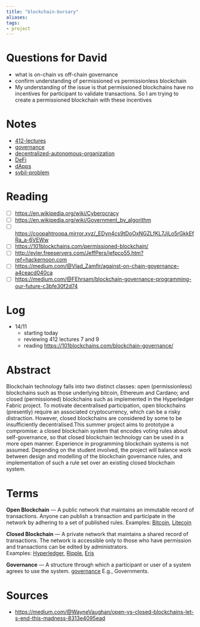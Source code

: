 ```yaml
---
title: "blockchain-bursary"
aliases: 
tags: 
- project
---
```


# Questions for David	
- what is on-chain vs off-chain governance
- confirm understanding of permissioned vs permissionless blockchain
- My understanding of the issue is that permissioned blockchains have no incentives for participant to validate transactions. So I am trying to create a permissioned blockchain with these incentives

# Notes
- [412-lectures](notes/412-lectures.md)
- [governance](notes/governance.md)
- [decentralized-autonomous-organization](notes/decentralized-autonomous-organization.md)
- [DeFi](notes/DeFi.md)
- [dApps](notes/dApps.md)
- [sybil-problem](notes/sybil-problem.md)

# Reading
- [ ] https://en.wikipedia.org/wiki/Cyberocracy
- [ ] https://en.wikipedia.org/wiki/Government_by_algorithm
- [ ] https://coopahtroopa.mirror.xyz/_EDyn4cs9tDoOxNGZLfKL7JjLo5rGkkEfRa_a-6VEWw
- [ ] https://101blockchains.com/permissioned-blockchain/
- [ ] http://eyler.freeservers.com/JeffPers/jefpco55.htm?ref=hackernoon.com
- [ ] https://medium.com/@Vlad_Zamfir/against-on-chain-governance-a4ceacd040ca
- [ ] https://medium.com/@FEhrsam/blockchain-governance-programming-our-future-c3bfe30f2d74

# Log
- 14/11
	- starting today
	- reviewing 412 lectures 7 and 9
	- reading https://101blockchains.com/blockchain-governance/

# Abstract
Blockchain technology falls into two distinct classes: open (permissionless) blockchains such as those underlying bitcoin, Ethereum and Cardano; and closed (permissioned) blockchains such as implemented in the Hyperledger Fabric project. To motivate decentralised participation, open blockchains (presently) require an associated cryptocurrency, which can be a risky distraction. However, closed blockchains are considered by some to be insufficiently decentralised.This summer project aims to prototype a compromise: a closed blockchain system that encodes voting rules about self-governance, so that closed blockchain technology can be used in a more open manner. Experience in programming blockchain systems is not assumed. Depending on the student involved, the project will balance work between design and modelling of the blockchain governance rules, and implementation of such a rule set over an existing closed blockchain system.

# Terms
**Open Blockchain** — A public network that maintains an immutable record of transactions. Anyone can publish a transaction and participate in the network by adhering to a set of published rules. Examples: [Bitcoin](https://en.wikipedia.org/wiki/Bitcoin), [Litecoin](https://en.wikipedia.org/wiki/Litecoin)

**Closed Blockchain** — A private network that maintains a shared record of transactions. The network is accessible only to those who have permission and transactions can be edited by administrators. Examples: [Hyperledger](http://hyperledger.com/), [Ripple](https://ripple.com/), [Eris](https://erisindustries.com/)

**Governance** — A structure through which a participant or user of a system agrees to use the system. [governance](notes/governance.md) E.g., Governments. 

# Sources
- https://medium.com/@WayneVaughan/open-vs-closed-blockchains-let-s-end-this-madness-8313e4095ead